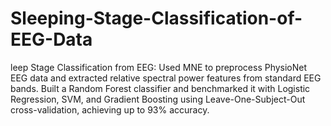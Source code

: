 # Sleeping-Stage-Classification-of-EEG-Data
leep Stage Classification from EEG: Used MNE to preprocess PhysioNet EEG data and extracted relative spectral power features from standard EEG bands. Built a Random Forest classifier and benchmarked it with Logistic Regression, SVM, and Gradient Boosting using Leave-One-Subject-Out cross-validation, achieving up to 93% accuracy.
